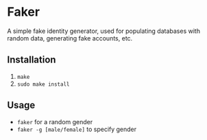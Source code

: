 # Faker

A simple fake identity generator, used for populating databases with random data, generating fake accounts, etc.

## Installation

1. `make`
2. `sudo make install`

## Usage

* `faker` for a random gender
* `faker -g [male/female]` to specify gender

